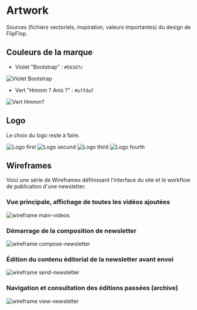 Artwork
=======

Sources (fichiers vectoriels, inspiration, valeurs importantes) du design de FlipFlop.

## Couleurs de la marque

- Violet "Bootstrap" : `#563d7c`

![Violet Bootstrap](http://placehold.it/100/563d7c/ffffff)

- Vert "Hmmm ? Anis ?" : `#a7fda7`

![Vert Hmmm?](http://placehold.it/100/a7fda7/ffffff)

## Logo

Le choix du logo reste à faire.

![Logo first](https://raw.github.com/FlipFlopWeekly/Artwork/master/logo/raster/first.png)
![Logo secund](https://raw.github.com/FlipFlopWeekly/Artwork/master/logo/raster/secund.png)
![Logo third](https://raw.github.com/FlipFlopWeekly/Artwork/master/logo/raster/third.png)
![Logo fourth](https://raw.github.com/FlipFlopWeekly/Artwork/master/logo/raster/fourth.png)

## Wireframes

Voici une série de Wireframes définissant l'interface du site et le workflow de publication d'une newsletter.

### Vue principale, affichage de toutes les vidéos ajoutées

![wireframe main-videos](https://raw.github.com/FlipFlopWeekly/Artwork/master/wireframe/main-videos.png)

### Démarrage de la composition de newsletter

![wireframe compose-newsletter](https://raw.github.com/FlipFlopWeekly/Artwork/master/wireframe/compose-newsletter.png)

### Édition du contenu éditorial de la newsletter avant envoi

![wireframe send-newsletter](https://raw.github.com/FlipFlopWeekly/Artwork/master/wireframe/send-newsletter.png)

### Navigation et consultation des éditions passées (archive)

![wireframe view-newsletter](https://raw.github.com/FlipFlopWeekly/Artwork/master/wireframe/view-newsletter.png)

